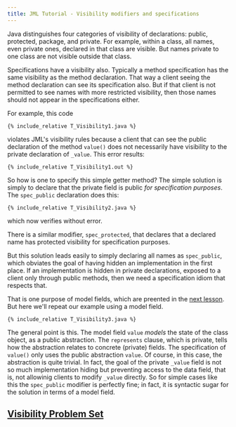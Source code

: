```yaml
---
title: JML Tutorial - Visibility modifiers and specifications
---
```


Java distinguishes four categories of visibility of declarations: public, protected, package, and private.
For example, within a class, all names, even private ones, declared in that class are visible.
But names private to one class are not visible outside that class.

Specifications have a visibility also. Typically a method specification has the same
visibility as the method declaration. That way a client seeing the method declaration
can see its specification also. But if that client is not permitted to see names
with more restricted visibility, then those names should not appear in the specifications either.

For example, this code
```
{% include_relative T_Visibility1.java %}
```
violates JML's visibility rules because a client that can see the public declaration of the 
method `value()` does not necessarily have visibility to the private declaration of `_value`.
This error results:
```
{% include_relative T_Visibility1.out %}
```

So how is one to specify this simple getter method? The simple solution is simply to declare that
the private field is public _for specification purposes_.
The `spec_public` declaration does this:
```
{% include_relative T_Visibility2.java %}
```
which now verifies without error.

There is a similar modifier, `spec_protected`, that declares that a declared name has
protected visibility for specification purposes.

But this solution leads easily to simply declaring all names as `spec_public`, which 
obviates the goal of having hidden an implementation in the first place. If an 
implementation is hidden in private declarations, exposed to a client only through
public methods, then we need a specification idiom that respects that.

That is one purpose of model fields, which are preented in the [next lesson](ModelFields).
But here we'll repeat our example using a model field.

```
{% include_relative T_Visibility3.java %}
```
The general point is this. The model field `value` _models_ the state of the class object,
as a public abstraction. The `represents` clause, which is private, tells how the abstraction
relates to concrete (private) fields. The specification of `value()` only uses the public
abstraction `value`. Of course, in this case, the abstraction is quite trivial. In fact,
the goal of the private `_value` field is not so much implementation hiding but preventing
access to the data field, that is, not allowinig clients to modify `_value` directly.
So for simple cases like this the `spec_public` modifier is perfectly fine; in fact, it is
syntactic sugar for the solution in terms of a model field.

## **[Visibility Problem Set](https://www.openjml.org/tutorial/exercises/VisibilityEx.html)**
